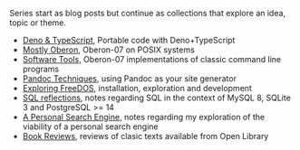 
Series start as blog posts but continue as collections
that explore an idea, topic or theme.

- [Deno & TypeScript](/series/deno-and-typescript.md), Portable code with Deno+TypeScript
- [Mostly Oberon](/series/mostly-oberon.md), Oberon-07 on POSIX systems
- [Software Tools](/series/software-tools.md), Oberon-07 implementations of classic command line programs
- [Pandoc Techniques](/series/pandoc-techniques.md), using Pandoc as your site generator 
- [Exploring FreeDOS](/series/freedos.md), installation, exploration and development
- [SQL reflections](/series/sql-reflections.md), notes regarding SQL in the context of MySQL 8, SQLite 3 and PostgreSQL >= 14
- [A Personal Search Engine](/series/pse.md), notes regarding my exploration of the viability of a personal search engine
- [Book Reviews](/series/books.md), reviews of clasic texts available from Open Library
